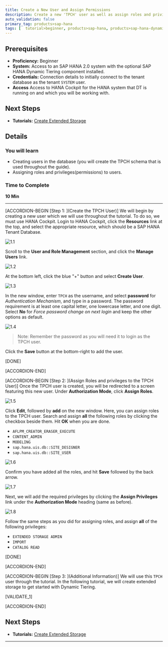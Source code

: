 ```yaml
---
title: Create a New User and Assign Permissions
description: Create a new 'TPCH' user as well as assign roles and privileges to the new user.
auto_validation: false
primary_tag: products>sap-hana
tags: [  tutorial>beginner, products>sap-hana, products>sap-hana-dynamic-tiering, products>sap-web-ide ]
---
```


## Prerequisites  
 - **Proficiency:** Beginner
 - **System:** Access to an SAP HANA 2.0 system with the optional SAP HANA Dynamic Tiering component installed.
 - **Credentials:** Connection details to initially connect to the tenant database as the tenant `SYSTEM` user.
 - **Access** Access to HANA Cockpit for the HANA system that DT is running on and which you will be working with.

## Next Steps
  - **Tutorials:** [Create Extended Storage](https://www.sap.com/developer/tutorials/hana-webide-dt-getting-started-2.html)

## Details
### You will learn  
* Creating users in the database (you will create the TPCH schema that is used throughout the guide).
* Assigning roles and privileges(permissions) to users.

### Time to Complete
**10 Min**

---

[ACCORDION-BEGIN [Step 1: ](Create the TPCH User)]
We will begin by creating a new user which we will use throughout the tutorial. To do so, we must use HANA Cockpit. Login to HANA Cockpit, click the **Resources** link at the top, and select the appropriate resource, which should be a SAP HANA Tenant Database.

![1.1](assets/hana-webide-dt-getting-started-2-df948257.png)

Scroll to the **User and Role Management** section, and click the **Manage Users** link.

![1.2](assets/hana-webide-dt-getting-started-2-00317696.png)

At the bottom left, click the blue "+" button and select **Create User**.

![1.3](assets/hana-webide-dt-getting-started-2-c9efff52.png)

In the new window, enter `TPCH` as the username, and select **password** for *Authentication Mechanism*, and type in a password. The password requirement is at least one capital letter, one lowercase letter, and one digit. Select **No** for *Force password change on next login* and keep the other options as default.

![1.4](assets/hana-webide-dt-getting-started-2-68221dc5.png)

> Note: Remember the password as you will need it to login as the TPCH user.

Click the **Save** button at the bottom-right to add the user.

[DONE]

[ACCORDION-END]

[ACCORDION-BEGIN [Step 2: ](Assign Roles and privileges to the TPCH User)]
Once the TPCH user is created, you will be redirected to a screen featuring this new user. Under **Authorization Mode**, click **Assign Roles**.

![1.5](assets/hana-webide-dt-getting-started-2-0cf7e605.png)

Click **Edit**, followed by **add** on the new window. Here, you can assign roles to the TPCH user. Search and assign **all** the following roles by clicking the checkbox beside them. Hit **OK** when you are done.
* `AFLPM_CREATOR_ERASER_EXECUTE`
* `CONTENT_ADMIN`
* `MODELING`
* `sap.hana.uis.db::SITE_DESIGNER`
* `sap.hana.uis.db::SITE_USER`

![1.6](assets/hana-webide-dt-getting-started-2-ce0c54f4.png)

Confirm you have added all the roles, and hit **Save** followed by the back arrow.

![1.7](assets/hana-webide-dt-getting-started-2-0625e39b.png)

Next, we will add the required privileges by clicking the **Assign Privileges** link under the **Authorization Mode** heading (same as before).

![1.8](assets/hana-webide-dt-getting-started-2-02598736.png)

Follow the same steps as you did for assigning roles, and assign **all** of the following privileges:
* `EXTENDED STORAGE ADMIN`
* `IMPORT`
* `CATALOG READ`

[DONE]

[ACCORDION-END]

[ACCORDION-BEGIN [Step 3: ](Additional Information)]
We will use this `TPCH` user through the tutorial. In the following tutorial, we will create extended storage to get started with Dynamic Tiering.

[VALIDATE_1]

[ACCORDION-END]

## Next Steps
  - **Tutorials:** [Create Extended Storage](https://www.sap.com/developer/tutorials/hana-webide-dt-getting-started-2.html)

---
